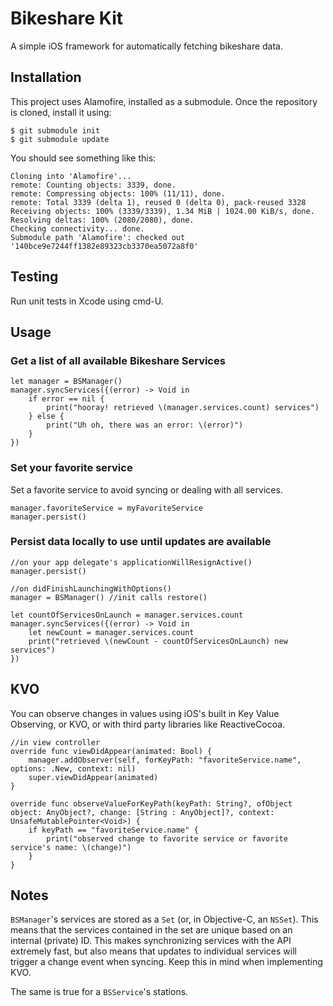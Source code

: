 # Bikeshare Kit

A simple iOS framework for automatically fetching bikeshare data.

## Installation

This project uses Alamofire, installed as a submodule. Once the repository is cloned, install it using:

```
$ git submodule init
$ git submodule update
```

You should see something like this:

```
Cloning into 'Alamofire'...
remote: Counting objects: 3339, done.
remote: Compressing objects: 100% (11/11), done.
remote: Total 3339 (delta 1), reused 0 (delta 0), pack-reused 3328
Receiving objects: 100% (3339/3339), 1.34 MiB | 1024.00 KiB/s, done.
Resolving deltas: 100% (2080/2080), done.
Checking connectivity... done.
Submodule path 'Alamofire': checked out '140bce9e7244ff1382e89323cb3370ea5072a8f0'
``` 

## Testing

Run unit tests in Xcode using cmd-U.

## Usage

### Get a list of all available Bikeshare Services

```
let manager = BSManager()
manager.syncServices({(error) -> Void in
    if error == nil {
        print("hooray! retrieved \(manager.services.count) services")
    } else {
        print("Uh oh, there was an error: \(error)")
    }
})
```

### Set your favorite service

Set a favorite service to avoid syncing or dealing with all services.

```
manager.favoriteService = myFavoriteService
manager.persist()
```

### Persist data locally to use until updates are available

```
//on your app delegate's applicationWillResignActive()
manager.persist()

//on didFinishLaunchingWithOptions()
manager = BSManager() //init calls restore()

let countOfServicesOnLaunch = manager.services.count
manager.syncServices({(error) -> Void in
    let newCount = manager.services.count
    print("retrieved \(newCount - countOfServicesOnLaunch) new services")
})
```

## KVO

You can observe changes in values using iOS's built in Key Value Observing, or KVO, or with third party libraries like ReactiveCocoa.

```
//in view controller
override func viewDidAppear(animated: Bool) {
    manager.addObserver(self, forKeyPath: "favoriteService.name", options: .New, context: nil)
    super.viewDidAppear(animated)
}

override func observeValueForKeyPath(keyPath: String?, ofObject object: AnyObject?, change: [String : AnyObject]?, context: UnsafeMutablePointer<Void>) {
    if keyPath == "favoriteService.name" {
        print("observed change to favorite service or favorite service's name: \(change)")
    }
}
```

## Notes

`BSManager`'s services are stored as a `Set` (or, in Objective-C, an `NSSet`). This means that the services
contained in the set are unique based on an internal (private) ID. This makes synchronizing
services with the API extremely fast, but also means that updates to individual services
will trigger a change event when syncing. Keep this in mind when implementing KVO.

The same is true for a `BSService`'s stations.
